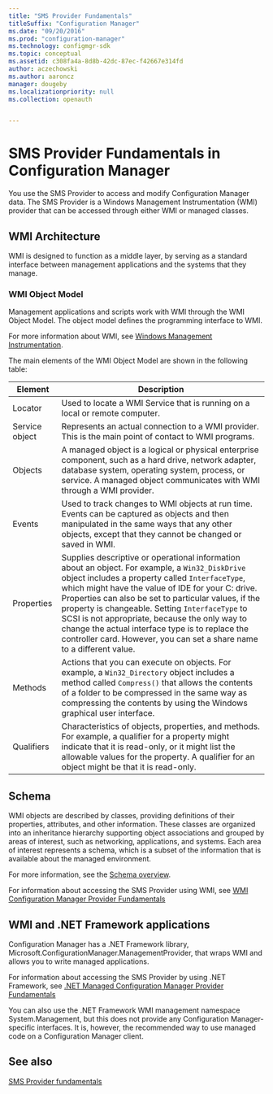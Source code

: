 ```yaml
---
title: "SMS Provider Fundamentals"
titleSuffix: "Configuration Manager"
ms.date: "09/20/2016"
ms.prod: "configuration-manager"
ms.technology: configmgr-sdk
ms.topic: conceptual
ms.assetid: c308fa4a-8d8b-42dc-87ec-f42667e314fd
author: aczechowski
ms.author: aaroncz
manager: dougeby
ms.localizationpriority: null
ms.collection: openauth


---
```

# SMS Provider Fundamentals in Configuration Manager
You use the SMS Provider to access and modify Configuration Manager data. The SMS Provider is a Windows Management Instrumentation (WMI) provider that can be accessed through either WMI or managed classes.  

## WMI Architecture  
 WMI is designed to function as a middle layer, by serving as a standard interface between management applications and the systems that they manage.  

### WMI Object Model  
 Management applications and scripts work with WMI through the WMI Object Model. The object model defines the programming interface to WMI.  

 For more information about WMI, see [Windows Management Instrumentation](/windows/win32/wmisdk/wmi-start-page).  

 The main elements of the WMI Object Model are shown in the following table:  

|Element|Description|  
|-------------|-----------------|  
|Locator|Used to locate a WMI Service that is running on a local or remote computer.|  
|Service object|Represents an actual connection to a WMI provider. This is the main point of contact to WMI programs.|  
|Objects|A managed object is a logical or physical enterprise component, such as a hard drive, network adapter, database system, operating system, process, or service. A managed object communicates with WMI through a WMI provider.|  
|Events|Used to track changes to WMI objects at run time. Events can be captured as objects and then manipulated in the same ways that any other objects, except that they cannot be changed or saved in WMI.|  
|Properties|Supplies descriptive or operational information about an object. For example, a `Win32_DiskDrive` object includes a property called `InterfaceType`, which might have the value of IDE for your C: drive. Properties can also be set to particular values, if the property is changeable. Setting `InterfaceType` to SCSI is not appropriate, because the only way to change the actual interface type is to replace the controller card. However, you can set a share name to a different value.|  
|Methods|Actions that you can execute on objects. For example, a `Win32_Directory` object includes a method called `Compress()` that allows the contents of a folder to be compressed in the same way as compressing the contents by using the Windows graphical user interface.|  
|Qualifiers|Characteristics of objects, properties, and methods. For example, a qualifier for a property might indicate that it is read-only, or it might list the allowable values for the property. A qualifier for an object might be that it is read-only.|  

## Schema  
 WMI objects are described by classes, providing definitions of their properties, attributes, and other information. These classes are organized into an inheritance hierarchy supporting object associations and grouped by areas of interest, such as networking, applications, and systems. Each area of interest represents a schema, which is a subset of the information that is available about the managed environment.  

 For more information, see the [Schema overview](configuration-manager-schema-overview.md).  

 For information about accessing the SMS Provider using WMI, see [WMI Configuration Manager Provider Fundamentals](../../../develop/core/understand/wmi-configuration-manager-provider-fundamentals.md)  

## WMI and .NET Framework applications  
 Configuration Manager has a .NET Framework library, Microsoft.ConfigurationManager.ManagementProvider, that wraps WMI and allows you to write managed applications.  

 For information about accessing the SMS Provider by using .NET Framework, see [.NET Managed Configuration Manager Provider Fundamentals](../../../develop/core/understand/managed-sms-provider-fundamentals-in-configuration-manager.md)  

 You can also use the .NET Framework WMI management namespace System.Management, but this does not provide any Configuration Manager-specific interfaces. It is, however, the recommended way to use managed code on a Configuration Manager client.

## See also

[SMS Provider fundamentals](sms-provider-fundamentals.md)
